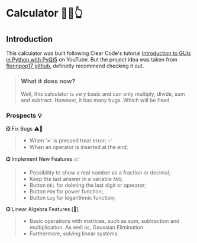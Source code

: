 # Calculator :abacus:🤓👆

## Introduction
This calculator was built following Clear Code's tutorial [Introduction to GUIs in Python with PyQt5](https://www.youtube.com/watch?v=8jrEVihl-E4) on YouTube. But the project idea was taken from [florinpop17 github](https://github.com/florinpop17/app-ideas/blob/master/Projects/1-Beginner/Calculator-App.md), definetly recommend checking it out.

> ### What it does now?
> Well, this calculator is very basic and can only multiply, divide, sum and subtract. However, it has many bugs. Which will be fixed.

### Prospects :bulb:	
:negative_squared_cross_mark: Fix Bugs ⚠️:space_invader:
> - When '=' is pressed treat error; :white_check_mark:
> - When an operator is inserted at the end;

:negative_squared_cross_mark: Implement New Features :chart_with_upwards_trend:
> - Possibility to show a real number as a fraction or decimal;
> - Keep the last answer in a variable ```ANS```;
> - Button ```DEL``` for deleting the last digit or operator;
> - Button ```POW``` for power function;
> - Button  ```Log``` for logarithmic function;

:negative_squared_cross_mark: Linear Algebra Features [🔢]
> - Basic operations with matrices, such as sum, subtraction and multiplication. As well as, Gaussian Elimination.
> - Furthermore, solving linear systems.

